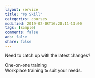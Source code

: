 ```yaml
---
layout: service
title: "Up Skill"
categories: courses
modified: 2019-02-08T16:28:11-13:00
tags: [sample]
comments: false
ads: false
share: false
---
```

Need to catch up with the latest changes?  

One-on-one training <br>
Workplace training to suit your needs.
